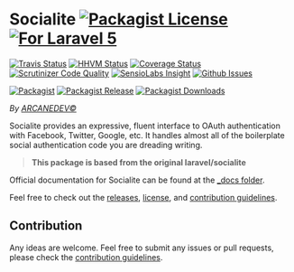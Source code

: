 # Socialite [![Packagist License][badge_license]](LICENSE.md) [![For Laravel 5][badge_laravel]](https://github.com/ARCANEDEV/Socialite#socialite)

[![Travis Status][badge_build]](https://travis-ci.org/ARCANEDEV/Socialite)
[![HHVM Status][badge_hhvm]](http://hhvm.h4cc.de/package/arcanedev/socialite)
[![Coverage Status][badge_coverage]](https://scrutinizer-ci.com/g/ARCANEDEV/Socialite/?branch=master)
[![Scrutinizer Code Quality][badge_quality]](https://scrutinizer-ci.com/g/ARCANEDEV/Socialite/?branch=master)
[![SensioLabs Insight][badge_insight]](https://insight.sensiolabs.com/projects/[id])
[![Github Issues][badge_issues]](https://github.com/ARCANEDEV/Socialite/issues)

[![Packagist][badge_package]](https://packagist.org/packages/arcanedev/socialite)
[![Packagist Release][badge_release]](https://packagist.org/packages/arcanedev/socialite)
[![Packagist Downloads][badge_downloads]](https://packagist.org/packages/arcanedev/socialite)

[badge_laravel]:   https://img.shields.io/badge/For-Laravel%205.x-orange.svg?style=flat-square
[badge_license]:   https://img.shields.io/packagist/l/arcanedev/socialite.svg?style=flat-square

[badge_build]:     https://img.shields.io/travis/ARCANEDEV/Socialite.svg?style=flat-square
[badge_hhvm]:      https://img.shields.io/hhvm/arcanedev/socialite.svg?style=flat-square
[badge_coverage]:  https://img.shields.io/scrutinizer/coverage/g/ARCANEDEV/Socialite.svg?style=flat-square
[badge_quality]:   https://img.shields.io/scrutinizer/g/ARCANEDEV/Socialite.svg?style=flat-square
[badge_insight]:   https://img.shields.io/sensiolabs/i/[id].svg?style=flat-square
[badge_issues]:    https://img.shields.io/github/issues/ARCANEDEV/Socialite.svg?style=flat-square

[badge_package]:   https://img.shields.io/badge/package-arcanedev/socialite-blue.svg?style=flat-square
[badge_release]:   https://img.shields.io/packagist/v/arcanedev/socialite.svg?style=flat-square
[badge_downloads]: https://img.shields.io/packagist/dt/arcanedev/socialite.svg?style=flat-square

*By [ARCANEDEV&copy;](http://www.arcanedev.net/)*

Socialite provides an expressive, fluent interface to OAuth authentication with Facebook, Twitter, Google, etc. It handles almost all of the boilerplate social authentication code you are dreading writing.

 > **This package is based from the original laravel/socialite**

Official documentation for Socialite can be found at the [_docs folder](_docs/0.Home.md).

Feel free to check out the [releases](https://github.com/ARCANEDEV/Socialite/releases), [license](LICENSE.md), and [contribution guidelines](CONTRIBUTING.md).

## Contribution

Any ideas are welcome. Feel free to submit any issues or pull requests, please check the [contribution guidelines](CONTRIBUTING.md).
